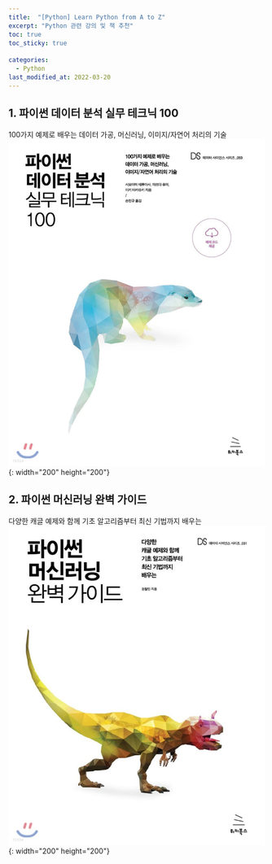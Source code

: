 ```yaml
---
title:  "[Python] Learn Python from A to Z"
excerpt: "Python 관련 강의 및 책 추천"
toc: true
toc_sticky: true

categories:
  - Python
last_modified_at: 2022-03-20
---
```


## 1. 파이썬 데이터 분석 실무 테크닉 100
  100가지 예제로 배우는 데이터 가공, 머신러닝, 이미지/자연어 처리의 기술 <br>
  ![pyda100](/img/book1.jpg){: width="200" height="200"} 
  <br>
 
## 2. 파이썬 머신러닝 완벽 가이드
  다양한 캐글 예제와 함께 기초 알고리즘부터 최신 기법까지 배우는 <br>
  ![pymldg](/img/book2.jpg){: width="200" height="200"}
  <br>